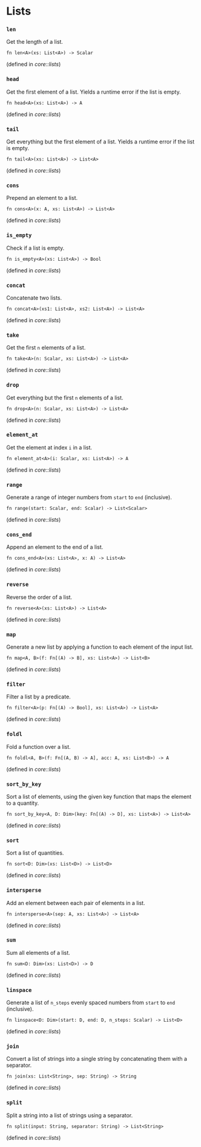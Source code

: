 <!-- NOTE! This file is auto-generated -->

# Lists

### `len`
Get the length of a list.

```nbt
fn len<A>(xs: List<A>) -> Scalar
```
(defined in *core::lists*)

### `head`
Get the first element of a list. Yields a runtime error if the list is empty.

```nbt
fn head<A>(xs: List<A>) -> A
```
(defined in *core::lists*)

### `tail`
Get everything but the first element of a list. Yields a runtime error if the list is empty.

```nbt
fn tail<A>(xs: List<A>) -> List<A>
```
(defined in *core::lists*)

### `cons`
Prepend an element to a list.

```nbt
fn cons<A>(x: A, xs: List<A>) -> List<A>
```
(defined in *core::lists*)

### `is_empty`
Check if a list is empty.

```nbt
fn is_empty<A>(xs: List<A>) -> Bool
```
(defined in *core::lists*)

### `concat`
Concatenate two lists.

```nbt
fn concat<A>(xs1: List<A>, xs2: List<A>) -> List<A>
```
(defined in *core::lists*)

### `take`
Get the first `n` elements of a list.

```nbt
fn take<A>(n: Scalar, xs: List<A>) -> List<A>
```
(defined in *core::lists*)

### `drop`
Get everything but the first `n` elements of a list.

```nbt
fn drop<A>(n: Scalar, xs: List<A>) -> List<A>
```
(defined in *core::lists*)

### `element_at`
Get the element at index `i` in a list.

```nbt
fn element_at<A>(i: Scalar, xs: List<A>) -> A
```
(defined in *core::lists*)

### `range`
Generate a range of integer numbers from `start` to `end` (inclusive).

```nbt
fn range(start: Scalar, end: Scalar) -> List<Scalar>
```
(defined in *core::lists*)

### `cons_end`
Append an element to the end of a list.

```nbt
fn cons_end<A>(xs: List<A>, x: A) -> List<A>
```
(defined in *core::lists*)

### `reverse`
Reverse the order of a list.

```nbt
fn reverse<A>(xs: List<A>) -> List<A>
```
(defined in *core::lists*)

### `map`
Generate a new list by applying a function to each element of the input list.

```nbt
fn map<A, B>(f: Fn[(A) -> B], xs: List<A>) -> List<B>
```
(defined in *core::lists*)

### `filter`
Filter a list by a predicate.

```nbt
fn filter<A>(p: Fn[(A) -> Bool], xs: List<A>) -> List<A>
```
(defined in *core::lists*)

### `foldl`
Fold a function over a list.

```nbt
fn foldl<A, B>(f: Fn[(A, B) -> A], acc: A, xs: List<B>) -> A
```
(defined in *core::lists*)

### `sort_by_key`
Sort a list of elements, using the given key function that maps the element to a quantity.

```nbt
fn sort_by_key<A, D: Dim>(key: Fn[(A) -> D], xs: List<A>) -> List<A>
```
(defined in *core::lists*)

### `sort`
Sort a list of quantities.

```nbt
fn sort<D: Dim>(xs: List<D>) -> List<D>
```
(defined in *core::lists*)

### `intersperse`
Add an element between each pair of elements in a list.

```nbt
fn intersperse<A>(sep: A, xs: List<A>) -> List<A>
```
(defined in *core::lists*)

### `sum`
Sum all elements of a list.

```nbt
fn sum<D: Dim>(xs: List<D>) -> D
```
(defined in *core::lists*)

### `linspace`
Generate a list of `n_steps` evenly spaced numbers from `start` to `end` (inclusive).

```nbt
fn linspace<D: Dim>(start: D, end: D, n_steps: Scalar) -> List<D>
```
(defined in *core::lists*)

### `join`
Convert a list of strings into a single string by concatenating them with a separator.

```nbt
fn join(xs: List<String>, sep: String) -> String
```
(defined in *core::lists*)

### `split`
Split a string into a list of strings using a separator.

```nbt
fn split(input: String, separator: String) -> List<String>
```
(defined in *core::lists*)

